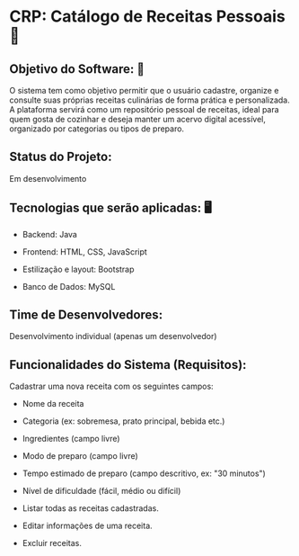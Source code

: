 # CRP: Catálogo de Receitas Pessoais 🥞

## Objetivo do Software: 📝

O sistema tem como objetivo permitir que o usuário cadastre, organize e consulte suas próprias receitas culinárias de forma prática e personalizada. A plataforma servirá como um repositório pessoal de receitas, ideal para quem gosta de cozinhar e deseja manter um acervo digital acessível, organizado por categorias ou tipos de preparo.

## Status do Projeto:

Em desenvolvimento

## Tecnologias que serão aplicadas: 🖥️

- Backend: Java

- Frontend: HTML, CSS, JavaScript

- Estilização e layout: Bootstrap

- Banco de Dados: MySQL

## Time de Desenvolvedores:

Desenvolvimento individual (apenas um desenvolvedor)

## Funcionalidades do Sistema (Requisitos):

Cadastrar uma nova receita com os seguintes campos:

- Nome da receita

- Categoria (ex: sobremesa, prato principal, bebida etc.)

- Ingredientes (campo livre)

- Modo de preparo (campo livre)

- Tempo estimado de preparo (campo descritivo, ex: "30 minutos")

- Nível de dificuldade (fácil, médio ou difícil)

- Listar todas as receitas cadastradas.

- Editar informações de uma receita.

- Excluir receitas.
